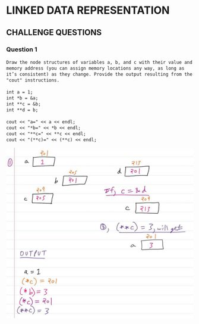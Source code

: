 # LINKED DATA REPRESENTATION
## CHALLENGE QUESTIONS
### Question 1

```
Draw the node structures of variables a, b, and c with their value and memory address (you can assign memory locations any way, as long as it’s consistent) as they change. Provide the output resulting from the "cout" instructions.

int a = 1;
int *b = &a;
int **c = &b;
int **d = b;

cout << "a=" << a << endl;
cout << "*b=" << *b << endl;
cout << "**c=" << **c << endl;
cout << "(**c)=" << (**c) << endl;
```

![Alt text](images/Solution_1.jpg)